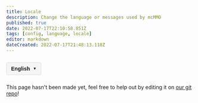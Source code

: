```yaml
---
title: Locale
description: Change the language or messages used by mcMMO
published: true
date: 2022-07-17T22:10:58.851Z
tags: [config, language, locale]
editor: markdown
dateCreated: 2022-07-17T21:48:13.118Z
---
```



<!-- 语言切换器开始 -->
<div class="language-switcher">
  <div class="language-switcher-current">
    <span class="current-language">English</span>
    <span class="dropdown-icon">▼</span>
  </div>
  <div class="language-switcher-dropdown">
        <div class="language-option active" data-lang="en">English</div>
    <div class="language-option " data-lang="zh">中文</div>
    <div class="language-option " data-lang="es">Español</div>
    <div class="language-option " data-lang="fr">Français</div>
    <div class="language-option " data-lang="de">Deutsch</div>
    <div class="language-option " data-lang="ru">Русский</div>
    <div class="language-option " data-lang="ja">日本語</div>
    <div class="language-option " data-lang="ko">한국어</div>

  </div>
</div>

<style>
.language-switcher {
  position: relative;
  display: inline-block;
  margin: 10px 0;
  font-family: Arial, sans-serif;
  z-index: 100;
}

.language-switcher-current {
  display: flex;
  align-items: center;
  cursor: pointer;
  padding: 8px 12px;
  background-color: #f5f5f5;
  border: 1px solid #ddd;
  border-radius: 4px;
}

.current-language {
  margin-right: 8px;
  font-weight: bold;
}

.dropdown-icon {
  font-size: 10px;
}

.language-switcher-dropdown {
  display: none;
  position: absolute;
  top: 100%;
  left: 0;
  background-color: white;
  border: 1px solid #ddd;
  border-radius: 4px;
  box-shadow: 0 2px 5px rgba(0,0,0,0.1);
  min-width: 150px;
  z-index: 101;
}

.language-switcher:hover .language-switcher-dropdown {
  display: block;
}

.language-option {
  padding: 8px 12px;
  cursor: pointer;
  transition: background-color 0.2s;
}

.language-option:hover {
  background-color: #f0f0f0;
}

.language-option.active {
  background-color: #e6f7ff;
  font-weight: bold;
}
</style>


<script>
document.addEventListener('DOMContentLoaded', function() {
  // 语言切换功能
  const languageOptions = document.querySelectorAll('.language-option');
  languageOptions.forEach(option => {
    option.addEventListener('click', function() {
      const langCode = this.getAttribute('data-lang');
      const currentPath = window.location.pathname;
      
      // 提取当前文件路径（不含语言代码）
      const pathMatch = currentPath.match(/\/[a-z]{2}\/(.+)$/);
      const filePath = pathMatch ? pathMatch[1] : 'home.md';
      
      // 构建新路径
      const newPath = '/' + langCode + '/' + filePath;
      window.location.href = newPath;
    });
  });
});
</script>

<!-- 语言切换器结束 -->




This page hasn't been made yet, feel free to help out by editing it on [our git repo](https://github.com/mcMMO-Dev/mcmmo-wiki-repo)!